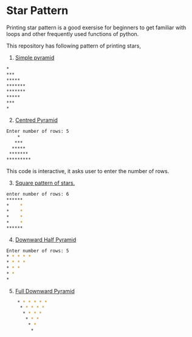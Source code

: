 # Star Pattern

Printing star pattern is a good exersise for beginners to get familiar with loops and other frequently used functions of python.

This repository has following pattern of printing stars,
1. [Simple pyramid](https://github.com/nishantaMishra/computational-physics-in-python/blob/main/star-pattern/star1.py)
```bash                 
*
***
*****
*******
*******
*****
***
*
```

2. [Centred Pyramid](https://github.com/nishantaMishra/computational-physics-in-python/blob/main/star-pattern/star2.py)
```bash
Enter number of rows: 5
    *    
   ***   
  *****  
 ******* 
*********
```
This code is interactive, it asks user to enter the number of rows.

3. [Square pattern of stars.](https://github.com/nishantaMishra/computational-physics-in-python/blob/main/star-pattern/star3.py)
```bash
enter number of rows: 6
****** 
*    * 
*    * 
*    * 
*    * 
****** 
```
4. [Downward Half Pyramid](https://github.com/nishantaMishra/computational-physics-in-python/blob/main/star-pattern/star4.py)
```bash
Enter number of rows: 5
* * * * *  
* * * *  
* * *  
* *  
* 
```

5. [Full Downward Pyramid](https://github.com/nishantaMishra/computational-physics-in-python/blob/main/star-pattern/star5.py)
```bash
    * * * * * *  
     * * * * *  
      * * * *  
       * * *  
        * *  
         *  
```
